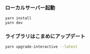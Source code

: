### ローカルサーバー起動

```bash
yarn install
yarn dev
```

### ライブラリはこまめにアップデート

```bash
yarn upgrade-interactive --latest
```
